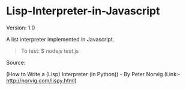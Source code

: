 # Lisp-Interpreter-in-Javascript
Version: 1.0

A list interpreter implemented in Javascript. 

>To test: $ nodejs test.js


Source:

(How to Write a (Lisp) Interpreter (in Python)) - By Peter Norvig
(Link:- http://norvig.com/lispy.html)
